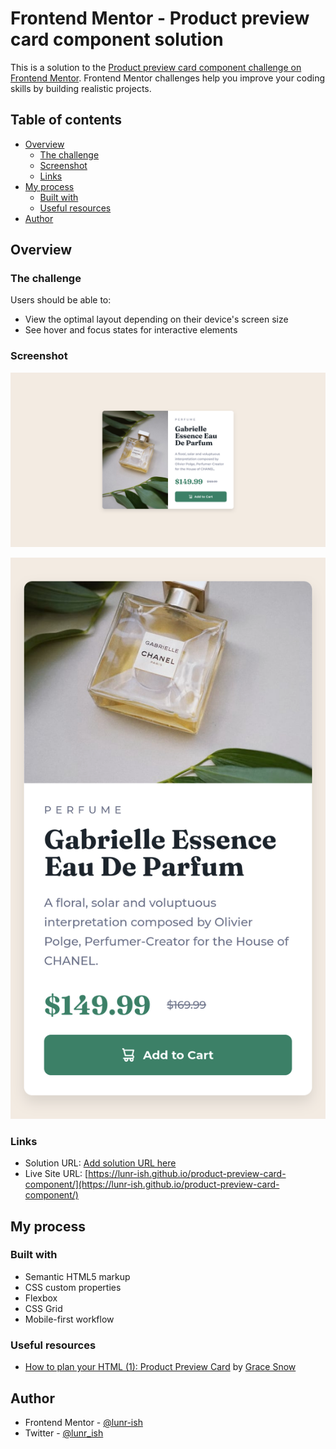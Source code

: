 # Frontend Mentor - Product preview card component solution

This is a solution to the [Product preview card component challenge on Frontend Mentor](https://www.frontendmentor.io/challenges/product-preview-card-component-GO7UmttRfa). Frontend Mentor challenges help you improve your coding skills by building realistic projects.

## Table of contents

- [Overview](#overview)
  - [The challenge](#the-challenge)
  - [Screenshot](#screenshot)
  - [Links](#links)
- [My process](#my-process)
  - [Built with](#built-with)
  - [Useful resources](#useful-resources)
- [Author](#author)

## Overview

### The challenge

Users should be able to:

- View the optimal layout depending on their device's screen size
- See hover and focus states for interactive elements

### Screenshot

![Product preview card component desktop screenshot](./screenshot/product-preview-card-component-desktop-screenshot.png)

![Product preview card component mobile screenshot](./screenshot/product-preview-card-component-mobile-screenshot.png)

### Links

- Solution URL: [Add solution URL here](https://your-solution-url.com)
- Live Site URL: [https://lunr-ish.github.io/product-preview-card-component/](https://lunr-ish.github.io/product-preview-card-component/)

## My process

### Built with

- Semantic HTML5 markup
- CSS custom properties
- Flexbox
- CSS Grid
- Mobile-first workflow

### Useful resources

- [How to plan your HTML (1): Product Preview Card](https://fedmentor.dev/posts/html-plan-product-preview/) by [Grace Snow](https://x.com/gracesnow)

## Author

- Frontend Mentor - [@lunr-ish](https://www.frontendmentor.io/profile/lunr-ish)
- Twitter - [@lunr_ish](https://www.twitter.com/lunr_ish)
